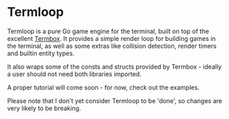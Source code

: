 # Termloop

Termloop is a pure Go game engine for the terminal, built on top of the excellent [Termbox](https://github.com/nsf/termbox-go). It provides a simple render loop for building games in the terminal, as well as some extras like collision detection, render timers and builtin entity types.

It also wraps some of the consts and structs provided by Termbox - ideally a user should not need both libraries imported.

A proper tutorial will come soon - for now, check out the examples.

Please note that I don't yet consider Termloop to be 'done', so changes are very likely to be breaking.
